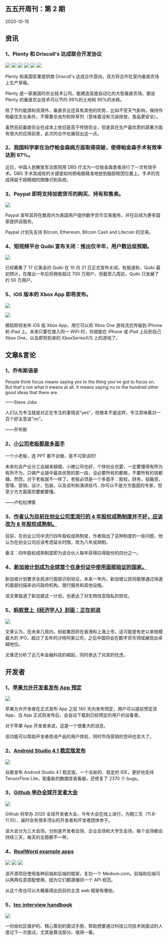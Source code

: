 ## 五五开周刊：第 2 期

2020-10-15

## 资讯

### 1、Plenty 和 Driscoll's 达成联合开发协议

![](https://i.imgur.com/Mj3opVE.png)
![](https://i.imgur.com/bqCjuS3.png)
![](https://i.imgur.com/tE0IZGl.png)
![](https://i.imgur.com/ehCf9FJ.png)
![](https://i.imgur.com/SdC9p55.png)
![](https://i.imgur.com/EZVusXw.png)

Plenty 和美国浆果提供商 Driscoll's 达成合作意向，双方将合作在室内垂直农场上生产草莓。

Plenty 是一家美国的农业技术公司，能建造高度自动化的大型垂直农场，据说 Plenty 的垂直农业技术可以节约 99%的土地和 95%的水耗。

除了节约能源和资源外，垂直农业还具有其他的优势，比如不受天气影响，保持作物最佳生长条件，不需要杀虫剂和除草剂（意味着没有污染排放，食品更安全）。

虽然目前垂直农业在成本上依旧是高于传统农业，但是其在生产最优质的蔬果方面有很大的应用前景，此次的合作也展现出这一点。

### 2、我国科学家在治疗帕金森病方面取得突破，使得帕金森手术有效率达到 97%。

近日，中国人民解放军总医院用 DBS 疗法为一位帕金森患者进行了一次有效手术。DBS 手术其成败的关键是如何把电极精准地放到脑部核团位置上。手术的完成得益于超精细的图像识别系统。

### 3、Paypal 即将支持加密货币的购买、持有和售卖。

![](https://i.imgur.com/cAak3G9.png)

Paypal 宣布其将在数周内为美国用户提供数字货币交易服务，并在后续为更多国家提供该服务。

Paypal 计划先支持 Bitcoin, Ethereum, Bitcoin Cash and Litecoin 的交易。

### 4、短视频平台 Quibi 宣布关闭：推出仅半年，用户数远低预期。

![](https://i.imgur.com/aDGar0B.png)

已经筹集了 17 亿美金的 Quibi 在 10 月 21 日正式宣布关闭。有报道称，Quibi 最初预计，在推出一年后将拥有超过 700 万用户，但截至几周前，Quibi 只发展了约 50 万用户。

### 5、iOS 版本的 Xbox App 即将发布。

![](https://i.imgur.com/n4WLHA4.png)

![](https://i.imgur.com/FzcYB48.png)

微软即将发布 iOS 版 Xbox App，用它可以将 Xbox One 游戏流式传输到 iPhone 和 iPad 上。未来只要在接入同一 WiFi 时，你就能在 iPhone 或 iPad 上玩到自己 Xbox One，以及即将到来的 XboxSeriesX/S 上的游戏了。

## 文章&言论

### 1、乔布斯语录

People think focus means saying yes to the thing you've got to focus on. But that's not what it means at all. It means saying no to the hundred other good ideas that there are.

——Steve Jobs

人们认为专注就是对正在专注的事情说“yes”，但根本不是这样，专注意味着对一百个好主意说"no"。

——乔布斯

### 2、[小公司老板都是多面手](https://lusongsong.com/yulu/t/13768.html)

一个小老板，连 PPT 都不会做，是不可原谅的!

未来社会产业分工会越来越细，小微公司也好，个体创业也罢，一定要懂得有所为有所不为，只做产业链中最具优势的那一段，没必要所有的都做，不要所有的钱都赚。然而，对于老板就不一样了。老板必须是一个多面手：股权，财务，投融资，管理，营销，设计，包装，以及谈判和演讲技巧…你可以不是方方面面的专家，但至少方方面面你要都要懂。

——卢松松博客

### 3、[作者认为目前在创业公司里流行的 4 年股权成熟制度并不好，应该改为 8 年股权成熟制。](https://techcrunch.com/2020/10/17/solve-the-dead-equity-problem-with-a-longer-founder-vesting-schedule/)

目前，在创业公司中流行四年股权成熟制度，作者指出了这种制度的一些问题，他认为在创业公司应该考虑延长时限，改为八年成熟制。

备注：四年股权成熟制度即为该合伙人每年获得应得股份的四分之一。

### 4、[新加坡计划成为全球首个在身份证中使用面部验证的国家。](https://www.globaltimes.cn/content/1203823.shtml)

新加坡计划要求全民进行面部识别验证，未来一年内，新加坡公民将能够通过快速的面部扫描来访问政府机构，银行服务和其他设施。

该文章报道了新加披这一计划，也表达了对生物信息隐私的担忧。

### 5、[蚂蚁登上《经济学人》封面：正在前进](https://www.economist.com/leaders/2020/10/08/ant-group-and-fintech-come-of-age)

![](https://i.imgur.com/m9Lb25C.png)

文章认为，在未来几周内，蚂蚁集团将在香港和上海上市，这可能是有史以来规模最大的 IPO，超过了去年的沙特阿美公司，之后中国将会在数字货币领域展现出卓越地位。

文章还分析了近几年金融科技的崛起，同时表达了对其的忧虑。

## 开发者

### 1、[苹果允许开发者发布 App 预定](https://developer.apple.com/app-store/pre-orders/)

![](https://i.imgur.com/iQHwJaP.png)

苹果允许开发者在正式发布 App 之前 180 天内发布预定，用户可以提前预定该 App，当 App 正式将发布后，会自动下载到已经预定的用户的设备里。

对于苹果 App 开发者来说，这是一个很重大的消息。

该功能可以帮助开发者改进产品的用户体验，同时市场营销的空间也变大了。

### 2、[Android Studio 4.1 稳定版发布](https://developer.android.com/studio)

![](https://i.imgur.com/b0Aq5Hj.png)

谷歌发布 Android Studio 4.1 稳定版，一个全新的、稳定的 IDE，更好地支持 TensorFlow Lite，配备新的数据库查看器，还修复了 2370 个 bugs。

### 3、[Github 举办全球开发者大会](https://githubuniverse.com/)

![](https://i.imgur.com/ESv6n1T.png)

Github 将举办 2020 全球开发者大会，今年大会在线上进行，为期三天（11.8-11.10），届时会有很多顶尖的开发者和开发者团体参于。

该大会分为三大会场，分别是开发者会场、企业会场和大学生会场，每个会场都会持续三天，每天的主题都不一样。

### 4、[RealWord example apps](https://github.com/gothinkster/realworld)

![](https://i.imgur.com/Ju58dSG.png)
![](https://i.imgur.com/AXzVHQM.png)
![](https://i.imgur.com/JO0IqnG.png)

该开源项目使用各种前端和后端的框架，复刻一个 Medium.com。前端和后端可以两两任意搭配使用，因为它们都遵循同一个 API 规范。

从这个库也可以大概看得出目前的主流 web 框架有哪些。

### 5、[tec interview handbook](https://github.com/yangshun/tech-interview-handbook)

![](https://i.imgur.com/rrx0ZW8.jpg)

一份由社区维护的、精心策划的面试手册，帮助想要通过科技公司技术岗面试的人度过下一次面试，尤其是算法部分。值得一看。
